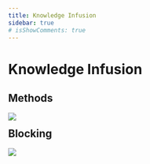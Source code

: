 ```yaml
---
title: Knowledge Infusion 
sidebar: true
# isShowComments: true
---
```


# Knowledge Infusion 

<ClientOnly>
<title-pv/>
</ClientOnly>


## Methods

<img src="/img/异构知识图谱融合.png" style="margin-bottom: -20px;">

## Blocking

<img src="/img/知识库分区索引技术.png" style="margin-bottom: -20px;">

<ClientOnly>
  <leave/>
</ClientOnly/>